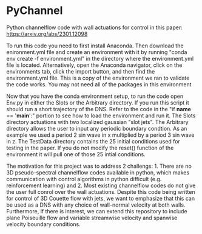 # PyChannel
Python channelflow code with wall actuations for control in this paper: https://arxiv.org/abs/2301.12098

To run this code you need to first install Anaconda. Then download the enironment.yml file and create an environment with it by running "conda env create -f environment.yml" in the directory where the environment.yml file is located. Alternatively, open the Anaconda navigator, click on the environments tab, click the import button, and then find the environment.yml file. This is a copy of the environment we ran to validate the code works. You may not need all of the packages in this environment

Now that you have the conda environment setup, to run the code open Env.py in either the Slots or the Arbitrary directory. If you run this script it should run a short trajectory of the DNS. Refer to the code in the "if __name__ == '__main__':" portion to see how to load the environment and run it. The Slots directory actuations with two localized gaussian "slot jets". The Arbitrary directory allows the user to input any periodic boundary condtion. As an example we used a period 2 sin wave in x multiplied by a period 3 sin wave in z. The TestData directory contains the 25 initial conditions used for testing in the paper. If you do not modify the reset() function of the environment it will pull one of those 25 intial conditions.

The motivation for this project was to address 2 challengs: 1. There are no 3D pseudo-spectral channelflow codes available in python, which makes communication with control algorithms in python difficult (e.g. reinforcement learning) and 2. Most existing channelflow codes do not give the user full conrol over the wall actuations. Despite this code being written for control of 3D Couette flow with jets, we want to emphasize that this can be used as a DNS with any choice of wall-normal velocity at both walls. Furthermore, if there is interest, we can extend this repository to include plane Poiseuille flow and variable streamwise velocity and spanwise velocity boundary conditions.
